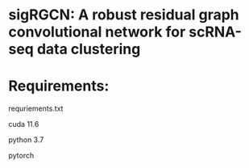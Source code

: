 # sigRGCN: A robust residual graph convolutional network for scRNA-seq data clustering
# Requirements:
requriements.txt

cuda 11.6

python 3.7

pytorch 

